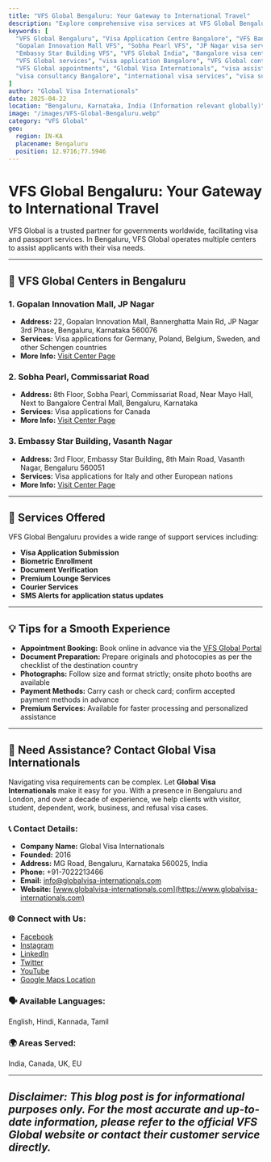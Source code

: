 ```yaml
---
title: "VFS Global Bengaluru: Your Gateway to International Travel"
description: "Explore comprehensive visa services at VFS Global Bengaluru. Learn about locations, services, and tips for a smooth visa application process."
keywords: [
  "VFS Global Bengaluru", "Visa Application Centre Bangalore", "VFS Bangalore",
  "Gopalan Innovation Mall VFS", "Sobha Pearl VFS", "JP Nagar visa services",
  "Embassy Star Building VFS", "VFS Global India", "Bangalore visa center",
  "VFS Global services", "visa application Bangalore", "VFS Global contact",
  "VFS Global appointments", "Global Visa Internationals", "visa assistance Bengaluru",
  "visa consultancy Bangalore", "international visa services", "visa support India"
]
author: "Global Visa Internationals"
date: 2025-04-22
location: "Bengaluru, Karnataka, India (Information relevant globally)"
image: "/images/VFS-Global-Bengaluru.webp"
category: "VFS Global"
geo:
  region: IN-KA
  placename: Bengaluru
  position: 12.9716;77.5946
---
```


# VFS Global Bengaluru: Your Gateway to International Travel

VFS Global is a trusted partner for governments worldwide, facilitating visa and passport services. In Bengaluru, VFS Global operates multiple centers to assist applicants with their visa needs.

---

## 📍 VFS Global Centers in Bengaluru

### 1. **Gopalan Innovation Mall, JP Nagar**

- **Address:** 22, Gopalan Innovation Mall, Bannerghatta Main Rd, JP Nagar 3rd Phase, Bengaluru, Karnataka 560076
- **Services:** Visa applications for Germany, Poland, Belgium, Sweden, and other Schengen countries
- **More Info:** [Visit Center Page](https://visa.vfsglobal.com/ind/en/deu/attend-centre/Bengaluru)

### 2. **Sobha Pearl, Commissariat Road**

- **Address:** 8th Floor, Sobha Pearl, Commissariat Road, Near Mayo Hall, Next to Bangalore Central Mall, Bengaluru, Karnataka
- **Services:** Visa applications for Canada
- **More Info:** [Visit Center Page](https://visa.vfsglobal.com/ind/en/can/attend-centre/bengaluru)

### 3. **Embassy Star Building, Vasanth Nagar**

- **Address:** 3rd Floor, Embassy Star Building, 8th Main Road, Vasanth Nagar, Bengaluru 560051
- **Services:** Visa applications for Italy and other European nations
- **More Info:** [Visit Center Page](https://visa.vfsglobal.com/ind/en/ita/attend-centre/Bengaluru)

---

## 🛂 Services Offered

VFS Global Bengaluru provides a wide range of support services including:

- **Visa Application Submission**  
- **Biometric Enrollment**  
- **Document Verification**  
- **Premium Lounge Services**  
- **Courier Services**  
- **SMS Alerts for application status updates**

---

## 💡 Tips for a Smooth Experience

- **Appointment Booking:** Book online in advance via the [VFS Global Portal](https://www.vfsglobal.com)
- **Document Preparation:** Prepare originals and photocopies as per the checklist of the destination country
- **Photographs:** Follow size and format strictly; onsite photo booths are available
- **Payment Methods:** Carry cash or check card; confirm accepted payment methods in advance
- **Premium Services:** Available for faster processing and personalized assistance

---

## 🤝 Need Assistance? Contact Global Visa Internationals

Navigating visa requirements can be complex. Let **Global Visa Internationals** make it easy for you. With a presence in Bengaluru and London, and over a decade of experience, we help clients with visitor, student, dependent, work, business, and refusal visa cases.

### 📞 Contact Details:

- **Company Name:** Global Visa Internationals  
- **Founded:** 2016  
- **Address:** MG Road, Bengaluru, Karnataka 560025, India  
- **Phone:** +91-7022213466  
- **Email:** [info@globalvisa-internationals.com](mailto:info@globalvisa-internationals.com)  
- **Website:** [www.globalvisa-internationals.com](https://www.globalvisa-internationals.com)

### 🌐 Connect with Us:

- [Facebook](https://www.facebook.com/globalvisainternationals/)  
- [Instagram](https://www.instagram.com/globalvisa_internationals/)  
- [LinkedIn](https://www.linkedin.com/company/global-visa-internationals/)  
- [Twitter](https://twitter.com/GlobalVisaIntern)  
- [YouTube](https://www.youtube.com/@globalVisaInternationals)  
- [Google Maps Location](https://www.google.com/maps/place/Global+Visa+Internationals/@12.967478,77.6035421,17z)

### 🗣️ Available Languages:
English, Hindi, Kannada, Tamil

### 🌍 Areas Served:
India, Canada, UK, EU

---

*Disclaimer: This blog post is for informational purposes only. For the most accurate and up-to-date information, please refer to the official VFS Global website or contact their customer service directly.*
---

